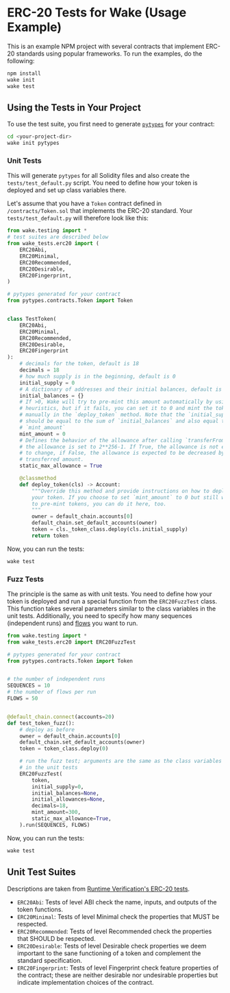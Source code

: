 # ERC-20 Tests for Wake (Usage Example)

This is an example NPM project with several contracts that implement ERC-20 standards using popular frameworks. To run the examples, do the following:

```bash
npm install
wake init
wake test
```

## Using the Tests in Your Project

To use the test suite, you first need to generate [`pytypes`](https://ackeeblockchain.com/wake/docs/latest/testing-framework/getting-started/#generating-pytypes) for your contract:

```bash
cd <your-project-dir>
wake init pytypes
```

### Unit Tests

This will generate `pytypes` for all Solidity files and also create the `tests/test_default.py` script. You need to define how your token is deployed and set up class variables there.

Let's assume that you have a `Token` contract defined in `/contracts/Token.sol` that implements the ERC-20 standard. Your `tests/test_default.py` will therefore look like this:

```python
from wake.testing import *
# test suites are described below
from wake_tests.erc20 import (
    ERC20Abi,
    ERC20Minimal,
    ERC20Recommended,
    ERC20Desirable,
    ERC20Fingerprint,
)

# pytypes generated for your contract
from pytypes.contracts.Token import Token


class TestToken(
    ERC20Abi,
    ERC20Minimal,
    ERC20Recommended,
    ERC20Desirable,
    ERC20Fingerprint
):
    # decimals for the token, default is 18
    decimals = 18
    # how much supply is in the beginning, default is 0
    initial_supply = 0
    # A dictionary of addresses and their initial balances, default is {}
    initial_balances = {}
    # If >0, Wake will try to pre-mint this amount automatically by using its
    # heuristics, but if it fails, you can set it to 0 and mint the tokens
    # manually in the `deploy_token` method. Note that the `initial_supply`
    # should be equal to the sum of `initial_balances` and also equal to
    # `mint_amount`
    mint_amount = 0
    # Defines the behavior of the allowance after calling `transferFrom` when
    # the allowance is set to 2**256-1. If True, the allowance is not expected
    # to change, if False, the allowance is expected to be decreased by the
    # transferred amount.
    static_max_allowance = True

    @classmethod
    def deploy_token(cls) -> Account:
        """Override this method and provide instructions on how to deploy
        your token. If you choose to set `mint_amount` to 0 but still want
        to pre-mint tokens, you can do it here, too.
        """
        owner = default_chain.accounts[0]
        default_chain.set_default_accounts(owner)
        token = cls._token_class.deploy(cls.initial_supply)
        return token
```

Now, you can run the tests:

```bash
wake test
```

### Fuzz Tests

The principle is the same as with unit tests. You need to define how your token is deployed and run a special function from the `ERC20FuzzTest` class. This function takes several parameters similar to the class variables in the unit tests. Additionally, you need to specify how many sequences (independent runs) and [flows](https://ackeeblockchain.com/wake/docs/latest/testing-framework/fuzzing/#flows) you want to run.

```python
from wake.testing import *
from wake_tests.erc20 import ERC20FuzzTest

# pytypes generated for your contract
from pytypes.contracts.Token import Token


# the number of independent runs
SEQUENCES = 10
# the number of flows per run
FLOWS = 50


@default_chain.connect(accounts=20)
def test_token_fuzz():
    # deploy as before
    owner = default_chain.accounts[0]
    default_chain.set_default_accounts(owner)
    token = token_class.deploy(0)

    # run the fuzz test; arguments are the same as the class variables
    # in the unit tests
    ERC20FuzzTest(
        token,
        initial_supply=0,
        initial_balances=None,
        initial_allowances=None,
        decimals=18,
        mint_amount=300,
        static_max_allowance=True,
    ).run(SEQUENCES, FLOWS)
```

Now, you can run the tests:

```bash
wake test
```

## Unit Test Suites

Descriptions are taken from [Runtime Verification's ERC-20 tests](https://ercx.runtimeverification.com/whats-being-tested?standard=erc-20).

- `ERC20Abi`: Tests of level ABI check the name, inputs, and outputs of the token functions.
- `ERC20Minimal`: Tests of level Minimal check the properties that MUST be respected.
- `ERC20Recommended`: Tests of level Recommended check the properties that SHOULD be respected.
- `ERC20Desirable`: Tests of level Desirable check properties we deem important to the sane functioning of a token and complement the standard specification.
- `ERC20Fingerprint`: Tests of level Fingerprint check feature properties of the contract; these are neither desirable nor undesirable properties but indicate implementation choices of the contract.
